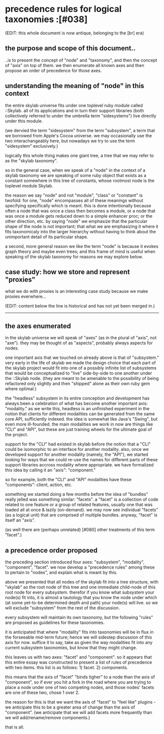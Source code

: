 # precedence rules for logical taxonomies :[#038]

(EDIT: this whole document is now antique, belonging to the [br] era)




## the purpose and scope of this document..

..is to present the concept of "node" and "taxonomy", and then the concept
of "axis" on top of them. we then enumerate all known axes and then propose
an order of precedence for those axes.




## understanding the meaning of "node" in this context

the entire skylab universe fits under one toplevel ruby module called
::Skylab. all of its applications and in turn their support libraries
(both collectively referred to under the umbrella term "sidesystems")
live directly under this module.

(we dervied the term "sidesystem" from the term "subsystem", a term that
we borrowed from Apple's Cocoa universe. we may occasionally use the two
interachangeably here, but nowadays we try to use the term "sidesystem"
exclusively.)

logically this whole thing makes one giant tree, a tree that we may
refer to as the "skylab taxonomy".

so in the general case, when we speak of a "node" in the context of a skylab
taxonomy we are speaking of some ruby object that exists as a constant
somewhere in this tree of constants, whose rootmost node is the toplevel
module Skylab.

the reason we say "node" and not "module", "class" or "constant" is twofold:
for one, "node" encompasses all of these meanings without specifying
specifically which is meant. this is done intentionally because often a node
that was once a class then becomes a module, or a node that was once a module
gets reduced down to a simple enhancer proc; or the other direction, etc.
by saying "node" we emphasize that the particular shape of the node is not
important; that what we are emphasizing it where it fits taxonomicaly into
the larger hierarchy without having to think about the unimportant detail
of its particular shape.

a second, more general reason we like the term "node" is because it evokes
graph theory and maybe even trees; and this frame of mind is useful when
speaking of the skylab taxonomy for reasons we may explore below.




## case study: how we store and represent "proxies"

what we do with proxies is an interesting case study because we make
proxies everwhere...




(EDIT: content below the line is historical and has not yet been merged in.)

-----

## the axes enumerated

in the skylab universe we will speak of "axes" (as in the plural of "axis",
not "axe"). they may be thought of as "aspects", probably always aspects for
nodes.

one important axis that we touched on already above is that of "subsystem."
very early in the life of skylab we made the design choice that each part of
the skylab project would fit into one of a possibly infinite list of
subsystems that would be conceptualized to "live" side-by-side to one another
under the ::Skylab node. (they are meant to be amenable to the possibility of
being refactored only slightly and then "shipped" alone as their own ruby
gem where optimal.)

the "headless" subsystem in its entire conception and development has always
been a celebration of what has become another important axis: "modality."
as we write this, headless is an unfinished experiment in the notion that
clients for different modalities can be generated from the same core API,
sufficiently indexed. the idea is somewhat like Java's "Swing", but even
more ill-founded. the main modalities we work in now are things like "CLI"
and "API", but these are just training wheels for the ultimate goal of the
project.

support for the "CLI" had existed in skylab before the notion that a "CLI"
could be isomorphic to an interface for another modality. also, once we
developed support for another modality (namely, the "API"), we started
looking for ways that we could re-use the names for different parts of these
support libraries accross modality where appropriate. we have formalized this
idea by calling it an "axis": "component."

so for example, both the "CLI" and "API" modalities have these "components":
client, action, etc.

something we started doing a few months before the idea of "bundles" really
jelled was something similar: "facets". a "facet" is a collection of code
related to one feature or a group of related features, usually one that was
loaded all at once & lazily (on-demand). we may now see individual "facets"
(as a logical unit) that are comprised of multiple bundles. anyway, "facet"
is itself an "axis".

(as well there are (perhaps unrelated) [#080] other treatments
of this term "facet".)


## a precedence order proposed

the preceding section introduced four axes: "subsystem", "modality",
"component", "facet". we now develop a "precedence rules" among these
to pertain to "nodes", and explain what is meant by this.

above we presented that all nodes of the skylab fit into a tree structure,
with "skylab" as the root node of this tree and one immediate child-node
of this root node for every subsystem. therefor if you know what subsystem
your node(s) fit into, it is almost a tautology that you know the node
under which (at some yet-to-be determined depth and path) your node(s) will
live. so we will exclude "subsystem" from the rest of the discussion.

every subsystem will maintain its own taxonomy, but the following "rules"
are proposed as guidelines for these taxonomies.

it is anticipated that where "modality" fits into taxonomies will be in flux
in the forseeable mid-term future; hence we will sidestep discussion of this
axis for now. suffice it to say, take as given the way modalities fit into
any current subsystem taxonomies, but know that they might change.

this leaves us with two axes: "facet" and "component". so it appears that
this entire essay was constructed to present a list of rules of precedence
with two items. this list is as follows: 1) facet. 2) components.

this means that the axis of "facet" "binds tigher" to a node than the
axis of "component", so if ever you hit a fork in the road where you are
trying to place a node under one of two competing nodes, and those nodes'
facets are one of these two, chose 1 over 2.

the reason for this is that we want the axis of "facet" to "feel like"
plugins - we anticipate this to be a greater area of change than the axis
of "component". (we anticipate that we will add facets more frequently than
we will add/rename/remove components.)

that is all.
